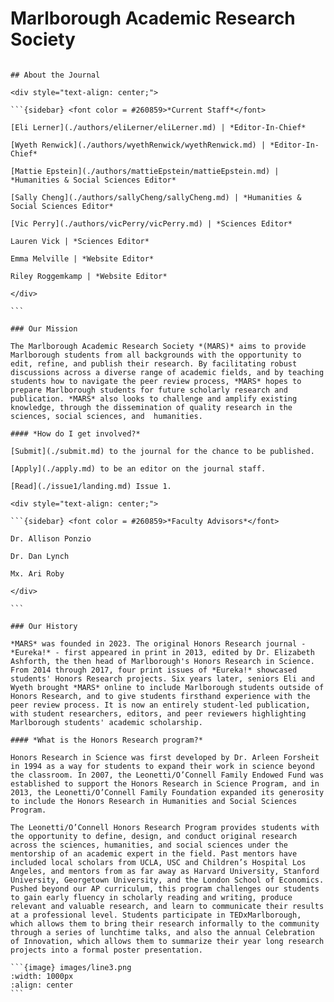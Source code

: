 # Marlborough Academic Research Society 

````{div} full-width

## About the Journal

<div style="text-align: center;"> 

```{sidebar} <font color = #260859>*Current Staff*</font>

[Eli Lerner](./authors/eliLerner/eliLerner.md) | *Editor-In-Chief*

[Wyeth Renwick](./authors/wyethRenwick/wyethRenwick.md) | *Editor-In-Chief*

[Mattie Epstein](./authors/mattieEpstein/mattieEpstein.md) | *Humanities & Social Sciences Editor*

[Sally Cheng](./authors/sallyCheng/sallyCheng.md) | *Humanities & Social Sciences Editor*

[Vic Perry](./authors/vicPerry/vicPerry.md) | *Sciences Editor*

Lauren Vick | *Sciences Editor*

Emma Melville | *Website Editor*

Riley Roggemkamp | *Website Editor*

</div>

```

### Our Mission

The Marlborough Academic Research Society *(MARS)* aims to provide Marlborough students from all backgrounds with the opportunity to edit, refine, and publish their research. By facilitating robust discussions across a diverse range of academic fields, and by teaching students how to navigate the peer review process, *MARS* hopes to prepare Marlborough students for future scholarly research and publication. *MARS* also looks to challenge and amplify existing knowledge, through the dissemination of quality research in the sciences, social sciences, and  humanities.

#### *How do I get involved?*

[Submit](./submit.md) to the journal for the chance to be published.

[Apply](./apply.md) to be an editor on the journal staff.

[Read](./issue1/landing.md) Issue 1.

<div style="text-align: center;"> 

```{sidebar} <font color = #260859>*Faculty Advisors*</font>

Dr. Allison Ponzio 

Dr. Dan Lynch

Mx. Ari Roby

</div>

```

### Our History

*MARS* was founded in 2023. The original Honors Research journal - *Eureka!* - first appeared in print in 2013, edited by Dr. Elizabeth Ashforth, the then head of Marlborough's Honors Research in Science. From 2014 through 2017, four print issues of *Eureka!* showcased students' Honors Research projects. Six years later, seniors Eli and Wyeth brought *MARS* online to include Marlborough students outside of Honors Research, and to give students firsthand experience with the peer review process. It is now an entirely student-led publication, with student researchers, editors, and peer reviewers highlighting Marlborough students' academic scholarship.

#### *What is the Honors Research program?* 

Honors Research in Science was first developed by Dr. Arleen Forsheit in 1994 as a way for students to expand their work in science beyond the classroom. In 2007, the Leonetti/O’Connell Family Endowed Fund was established to support the Honors Research in Science Program, and in 2013, the Leonetti/O’Connell Family Foundation expanded its generosity to include the Honors Research in Humanities and Social Sciences Program. 

The Leonetti/O’Connell Honors Research Program provides students with the opportunity to define, design, and conduct original research across the sciences, humanities, and social sciences under the mentorship of an academic expert in the field. Past mentors have included local scholars from UCLA, USC and Children’s Hospital Los Angeles, and mentors from as far away as Harvard University, Stanford University, Georgetown University, and the London School of Economics. Pushed beyond our AP curriculum, this program challenges our students to gain early fluency in scholarly reading and writing, produce relevant and valuable research, and learn to communicate their results at a professional level. Students participate in TEDxMarlborough, which allows them to bring their research informally to the community through a series of lunchtime talks, and also the annual Celebration of Innovation, which allows them to summarize their year long research projects into a formal poster presentation. 

```{image} images/line3.png
:width: 1000px
:align: center
```

